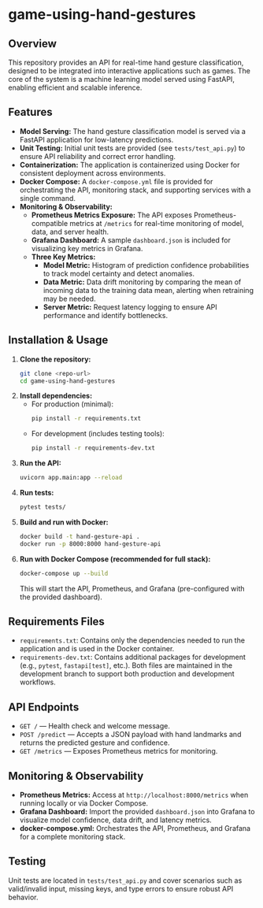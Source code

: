 # game-using-hand-gestures

## Overview
This repository provides an API for real-time hand gesture classification, designed to be integrated into interactive applications such as games. The core of the system is a machine learning model served using FastAPI, enabling efficient and scalable inference.

## Features
- **Model Serving:** The hand gesture classification model is served via a FastAPI application for low-latency predictions.
- **Unit Testing:** Initial unit tests are provided (see `tests/test_api.py`) to ensure API reliability and correct error handling.
- **Containerization:** The application is containerized using Docker for consistent deployment across environments.
- **Docker Compose:** A `docker-compose.yml` file is provided for orchestrating the API, monitoring stack, and supporting services with a single command.
- **Monitoring & Observability:**
  - **Prometheus Metrics Exposure:** The API exposes Prometheus-compatible metrics at `/metrics` for real-time monitoring of model, data, and server health.
  - **Grafana Dashboard:** A sample `dashboard.json` is included for visualizing key metrics in Grafana.
  - **Three Key Metrics:**
    - **Model Metric:** Histogram of prediction confidence probabilities to track model certainty and detect anomalies.
    - **Data Metric:** Data drift monitoring by comparing the mean of incoming data to the training data mean, alerting when retraining may be needed.
    - **Server Metric:** Request latency logging to ensure API performance and identify bottlenecks.

## Installation & Usage
1. **Clone the repository:**
   ```bash
   git clone <repo-url>
   cd game-using-hand-gestures
   ```
2. **Install dependencies:**
   - For production (minimal):
     ```bash
     pip install -r requirements.txt
     ```
   - For development (includes testing tools):
     ```bash
     pip install -r requirements-dev.txt
     ```
3. **Run the API:**
   ```bash
   uvicorn app.main:app --reload
   ```
4. **Run tests:**
   ```bash
   pytest tests/
   ```
5. **Build and run with Docker:**
   ```bash
   docker build -t hand-gesture-api .
   docker run -p 8000:8000 hand-gesture-api
   ```
6. **Run with Docker Compose (recommended for full stack):**
   ```bash
   docker-compose up --build
   ```
   This will start the API, Prometheus, and Grafana (pre-configured with the provided dashboard).

## Requirements Files
- `requirements.txt`: Contains only the dependencies needed to run the application and is used in the Docker container.
- `requirements-dev.txt`: Contains additional packages for development (e.g., `pytest`, `fastapi[test]`, etc.). Both files are maintained in the development branch to support both production and development workflows.

## API Endpoints
- `GET /` — Health check and welcome message.
- `POST /predict` — Accepts a JSON payload with hand landmarks and returns the predicted gesture and confidence.
- `GET /metrics` — Exposes Prometheus metrics for monitoring.

## Monitoring & Observability
- **Prometheus Metrics:** Access at `http://localhost:8000/metrics` when running locally or via Docker Compose.
- **Grafana Dashboard:** Import the provided `dashboard.json` into Grafana to visualize model confidence, data drift, and latency metrics.
- **docker-compose.yml:** Orchestrates the API, Prometheus, and Grafana for a complete monitoring stack.

## Testing
Unit tests are located in `tests/test_api.py` and cover scenarios such as valid/invalid input, missing keys, and type errors to ensure robust API behavior.
